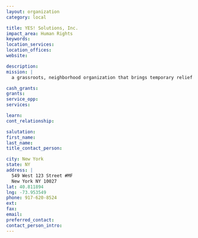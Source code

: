```yaml
---
layout: organization
category: local

title: YES! Solutions, Inc.
impact_area: Human Rights
keywords: 
location_services: 
location_offices: 
website: 

description: 
mission: |
  a grassroots, neighborhood organization that brings temporary relief to homeless, immigrant, impoverished, aging, and seriously ill members of neighborhoods in all five boros.

cash_grants: 
grants: 
service_opp: 
services: 

learn: 
cont_relationship: 

salutation: 
first_name: 
last_name: 
title_contact_person: 

city: New York
state: NY
address: |
  549 West 123 Street #MF  
  New York NY 10027
lat: 40.811894
lng: -73.953549
phone: 917-620-8524
ext: 
fax: 
email: 
preferred_contact: 
contact_person_intro: 
---
```

